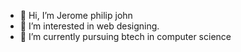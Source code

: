 - 👋 Hi, I’m Jerome philip john
- 👀 I’m interested in web designing.
- 🌱 I’m currently pursuing btech in computer science
  

<!---
jerome784/jerome784 is a ✨ special ✨ repository because its `README.md` (this file) appears on your GitHub profile.
You can click the Preview link to take a look at your changes.
--->

